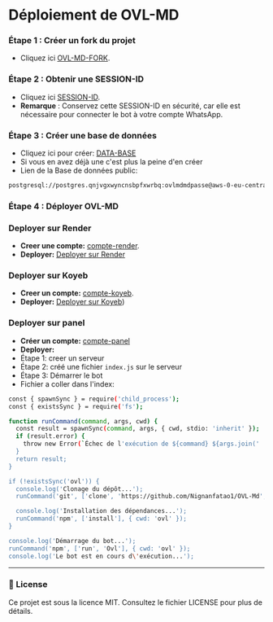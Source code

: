 # Déploiement de OVL-MD

### Étape 1 : Créer un fork du projet
- Cliquez ici [OVL-MD-FORK](https://github.com/Nignanfatao/OVL-Md/fork).

### Étape 2 : Obtenir une SESSION-ID
- Cliquez ici [SESSION-ID](https://quickest-elise-ainz-oest-org-53269c8e.koyeb.app/).
- **Remarque** : Conservez cette SESSION-ID en sécurité, car elle est nécessaire pour connecter le bot à votre compte WhatsApp.

### Étape 3 : Créer une base de données
- Cliquez ici pour créer: [DATA-BASE](https://supabase.com)
- Si vous en avez déjà une c'est plus la peine d'en créer
- Lien de la Base de données public:
```sh
postgresql://postgres.qnjvgxwyncnsbpfxwrbq:ovlmdmdpasse@aws-0-eu-central-1.pooler.supabase.com:6543/postgres
```

### Étape 4 : Déployer OVL-MD

### Deployer sur Render
- **Creer une compte:** [compte-render](https://dashboard.render.com/register).
- **Deployer:** [Deployer sur Render](https://render.com/deploy?repo=https://github.com/nignanfatao1/OVL-Md.git)

### Deployer sur Koyeb
- **Creer un compte:** [compte-koyeb](https://app.koyeb.com/auth/signup).
- **Deployer:**  [Deployer sur Koyeb](https://app.koyeb.com/deploy?name=ovl-md&repository=nignanfatao1%2FOVL-Md&branch=main&builder=dockerfile&instance_type=free&env%5BMODE%5D=public&env%5BNOM_OWNER%5D=Ainz&env%5BNUMERO_OWNER%5D=226xxxxxxxx&env%5BPREFIXE%5D=%F0%9F%8E%90&env%5BMENU%5D=https%3A%2F%2Fi.ibb.co%2Fynx9QcZ%2Fimage.jpg&env%5BDATABASE%5D=postgresql%3A%2F%2Fpostgres.qnjvgxwyncnsbpfxwrbq%3Aovlmdmdpasse%40aws-0-eu-central-1.pooler.supabase.com%3A6543%2Fpostgres&env%5BLEVEL_UP%5D=non&env%5BSESSION_ID%5D=ovl))
### Deployer sur panel
- **Créer un compte:** [compte-panel](https://bot-hosting.net) 
- **Deployer:**
- Étape 1: creer un serveur
- Étape 2: créé une fichier ```index.js``` sur le serveur
- Étape 3: Démarrer le bot
- Fichier a coller dans l'index:
```sh
const { spawnSync } = require('child_process');
const { existsSync } = require('fs');

function runCommand(command, args, cwd) {
  const result = spawnSync(command, args, { cwd, stdio: 'inherit' });
  if (result.error) {
    throw new Error(`Échec de l'exécution de ${command} ${args.join(' ')} : ${result.error.message}`);
  }
  return result;
}

if (!existsSync('ovl')) {
  console.log('Clonage du dépôt...');
  runCommand('git', ['clone', 'https://github.com/Nignanfatao1/OVL-Md', 'ovl']);

  console.log('Installation des dépendances...');
  runCommand('npm', ['install'], { cwd: 'ovl' });
}

console.log('Démarrage du bot...');
runCommand('npm', ['run', 'Ovl'], { cwd: 'ovl' });
console.log('Le bot est en cours d\'exécution...');
```
---

### 📄 License

Ce projet est sous la licence MIT. Consultez le fichier LICENSE pour plus de détails.
